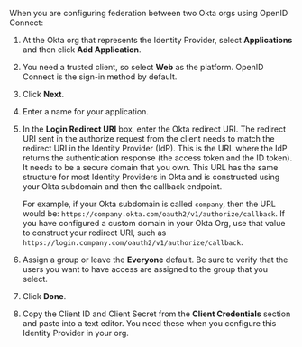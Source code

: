 When you are configuring federation between two Okta orgs using OpenID Connect:

1. At the Okta org that represents the Identity Provider, select **Applications** and then click **Add Application**.

2. You need a trusted client, so select **Web** as the platform. OpenID Connect is the sign-in method by default.

3. Click **Next**.

4. Enter a name for your application.

5. In the **Login Redirect URI** box, enter the Okta redirect URI. The redirect URI sent in the authorize request from the client needs to match the redirect URI in the Identity Provider (IdP). This is the URL where the IdP returns the authentication response (the access token and the ID token). It needs to be a secure domain that you own. This URL has the same structure for most Identity Providers in Okta and is constructed using your Okta subdomain and then the callback endpoint.

    For example, if your Okta subdomain is called `company`, then the URL would be: `https://company.okta.com/oauth2/v1/authorize/callback`. If you have configured a custom domain in your Okta Org, use that value to construct your redirect URI, such as `https://login.company.com/oauth2/v1/authorize/callback`.

6. Assign a group or leave the **Everyone** default. Be sure to verify that the users you want to have access are assigned to the group that you select.

7. Click **Done**.

8. Copy the Client ID and Client Secret from the **Client Credentials** section and paste into a text editor. You need these when you configure this Identity Provider in your org.